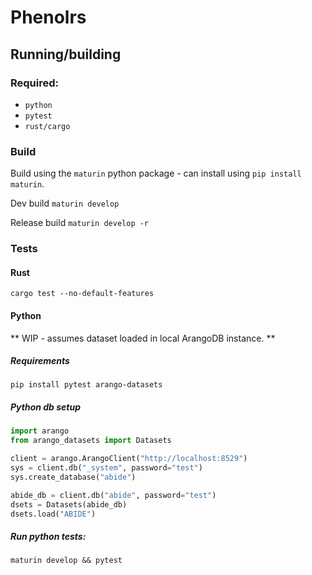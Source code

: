 # Phenolrs

## Running/building

### Required:
- `python`
- `pytest`
- `rust/cargo`

### Build
Build using the `maturin` python package - can install using `pip install maturin`.

Dev build
`maturin develop`

Release build
`maturin develop -r`

### Tests

#### Rust
`cargo test --no-default-features`

#### Python
** WIP - assumes dataset loaded in local ArangoDB instance. **

##### Requirements
`pip install pytest arango-datasets`

##### Python db setup
```python
import arango
from arango_datasets import Datasets

client = arango.ArangoClient("http://localhost:8529")
sys = client.db("_system", password="test")
sys.create_database("abide")

abide_db = client.db("abide", password="test")
dsets = Datasets(abide_db)
dsets.load("ABIDE")
```

##### Run python tests:
`maturin develop && pytest`
